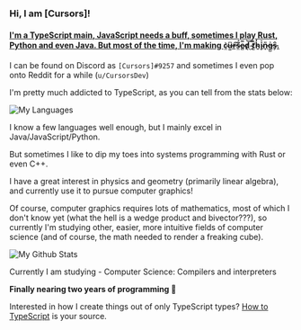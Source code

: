 ### Hi, I am \[Cursors\]!

#### [I'm a TypeScript main, JavaScript needs a buff, sometimes I play Rust, Python and even Java. But most of the time, I'm making c̴̼͛u̶͚͆r̵̲͠s̵̼̈́e̷̻̿d̸̖͝ ̴̪̿t̸̫̏h̴͍̒i̴̡̍n̵̟̎g̶̺͐s̵̗̑.](https://cursorsdottsx.github.io/)

I can be found on Discord as `[Cursors]#9257` and sometimes I even pop onto Reddit for a while (`u/CursorsDev`)

I'm pretty much addicted to TypeScript, as you can tell from the stats below:

![My Languages](https://github-readme-stats.vercel.app/api/top-langs/?username=cursorsdottsx&layout=compact&theme=dark)

I know a few languages well enough, but I mainly excel in Java/JavaScript/Python.

But sometimes I like to dip my toes into systems programming with Rust or even C++.

I have a great interest in physics and geometry (primarily linear algebra), and currently use it to pursue computer graphics!

Of course, computer graphics requires lots of mathematics, most of which I don't know yet (what the hell is a wedge product and bivector???),
so currently I'm studying other, easier, more intuitive fields of computer science (and of course, the math needed to render a freaking cube).

![My Github Stats](https://github-readme-stats.vercel.app/api?username=cursorsdottsx&count_private=true&show_icons=true&theme=dark)

Currently I am studying - Computer Science: Compilers and interpreters

**Finally nearing two years of programming :tada:**

Interested in how I create things out of only TypeScript types? [How to TypeScript](https://cursorsdottsx.github.io/how-to-typescript) is your source.
